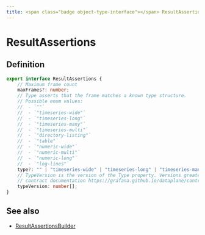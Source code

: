 ```yaml
---
title: <span class="badge object-type-interface"></span> ResultAssertions
---
```

# <span class="badge object-type-interface"></span> ResultAssertions

## Definition

```typescript
export interface ResultAssertions {
	// Maximum frame count
	maxFrames?: number;
	// Type asserts that the frame matches a known type structure.
	// Possible enum values:
	//  - `""` 
	//  - `"timeseries-wide"` 
	//  - `"timeseries-long"` 
	//  - `"timeseries-many"` 
	//  - `"timeseries-multi"` 
	//  - `"directory-listing"` 
	//  - `"table"` 
	//  - `"numeric-wide"` 
	//  - `"numeric-multi"` 
	//  - `"numeric-long"` 
	//  - `"log-lines"` 
	type?: "" | "timeseries-wide" | "timeseries-long" | "timeseries-many" | "timeseries-multi" | "directory-listing" | "table" | "numeric-wide" | "numeric-multi" | "numeric-long" | "log-lines";
	// TypeVersion is the version of the Type property. Versions greater than 0.0 correspond to the dataplane
	// contract documentation https://grafana.github.io/dataplane/contract/.
	typeVersion: number[];
}

```
## See also

 * <span class="badge builder"></span> [ResultAssertionsBuilder](./builder-ResultAssertionsBuilder.md)
